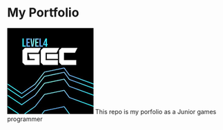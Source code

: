 # My Portfolio
![Pro Dev Logo](https://github.com/skunity101/skunity101.github.io/blob/main/images/prodevicon.jpg)
This repo is my porfolio as a Junior games programmer
